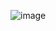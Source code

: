 ![image](https://github.com/cr3stal1017/cr3stal1017/assets/147473191/c92b9c07-0be0-4eed-8a1d-5ed744d896b5)
